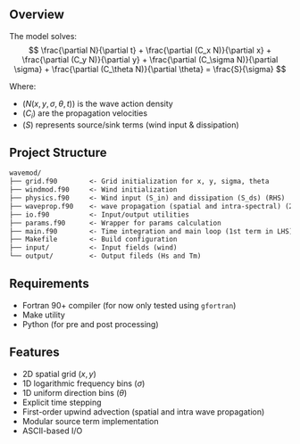 ## Overview

The model solves:
$$
\frac{\partial N}{\partial t} + \frac{\partial (C_x N)}{\partial x} + \frac{\partial (C_y N)}{\partial y} + \frac{\partial (C_\sigma N)}{\partial \sigma} + \frac{\partial (C_\theta N)}{\partial \theta} = \frac{S}{\sigma}
$$

Where:
- $(N(x, y, \sigma, \theta, t))$ is the wave action density
- $(C_i)$ are the propagation velocities
- $(S)$ represents source/sink terms (wind input & dissipation)

## Project Structure
```markdown
wavemod/
├── grid.f90        <- Grid initialization for x, y, sigma, theta
├── windmod.f90     <- Wind initialization
├── physics.f90     <- Wind input (S_in) and dissipation (S_ds) (RHS)
├── waveprop.f90    <- wave propagation (spatial and intra-spectral) (2nd, 3rd, 4th, and 5th terms in LHS)
├── io.f90          <- Input/output utilities
├── params.f90      <- Wrapper for params calculation
├── main.f90        <- Time integration and main loop (1st term in LHS)
├── Makefile        <- Build configuration
├── input/          <- Input fields (wind)
└── output/         <- Output fileds (Hs and Tm)
```

## Requirements

- Fortran 90+ compiler (for now only tested using `gfortran`)
- Make utility
- Python (for pre and post processing)

## Features

- 2D spatial grid $(x, y)$
- 1D logarithmic frequency bins $(\sigma)$
- 1D uniform direction bins $(\theta)$
- Explicit time stepping
- First-order upwind advection (spatial and intra wave propagation)
- Modular source term implementation
- ASCII-based I/O
